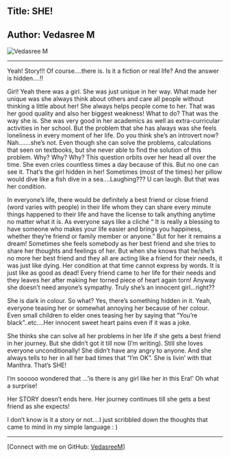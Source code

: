 ## Title: SHE!

## Author: Vedasree M


   ![Vedasree M](https://github.com/SreejithMVarma/Failurestories/assets/126886440/090aa2b4-7c06-4624-8c73-d1cd655faeeb)


---

Yeah! Story!!! Of course….there is. Is it a fiction or real life? And the answer is hidden….!!

Girl! Yeah there was a girl. She was just unique in her way. What made her unique was she always think about others and care all people without thinking a little about her! She always helps people come to her. That was her good quality and also her biggest weakness! What to do? That was the way she is. She was very good in her academics as well as extra-curricular activities in her school. But the problem that she has always was she feels loneliness in every moment of her life. Do you think she’s an introvert now? Nah…….she’s not. Even though she can solve the problems, calculations that seen on textbooks, but she never able to find the solution of this problem. Why? Why? Why? This question orbits over her head all over the time. She even cries countless times a day because of this. But no one can see it. That’s the girl hidden in her! Sometimes (most of the times) her pillow would dive like a fish dive in a sea….Laughing??? U can laugh. But that was her condition.

In everyone’s life, there would be definitely a best friend or close friend (word varies with people) in their life whom they can share every minute things happened to their life and have the license to talk anything anytime no matter what it is. As everyone says like a cliché “ It is really a blessing to have someone who makes your life easier and brings you happiness, whether they’re friend or family member or anyone.” But for her it remains a dream! Sometimes she feels somebody as her best friend and she tries to share her thoughts and feelings of her. But when she knows that he/she’s no more her best friend and they all are acting like a friend for their needs, it was just like dying. Her condition at that time cannot express by words. It is just like as good as dead! Every friend came to her life for their needs and they leaves her after making her torned piece of heart again torn! Anyway she doesn’t need anyone’s sympathy. Truly she’s an innocent girl…right??

She is dark in colour. So what? Yes, there’s something hidden in it. Yeah, everyone teasing her or somewhat annoying her because of her colour. Even small children to elder ones teasing her by saying that “You’re black”..etc….Her innocent sweet heart pains even if it was a joke.

She thinks she can solve all her problems in her life if she gets a best friend in her journey. But she didn’t got it till now (I’m writing). Still she loves everyone unconditionally! She didn’t have any angry to anyone. And she always tells to her in all her bad times that “I’m OK”. She is livin’ with that Manthra. That’s SHE!

I’m sooooo wondered that …’is there is any girl like her in this Era!’ Oh what a surprise!

Her STORY doesn’t ends here. Her journey continues till she gets a best friend as she expects!

I don’t know is it a story or not….I just scribbled down the thoughts that came to mind in my simple language : )

---

[Connect with me on GitHub: [VedasreeM](https://github.com/VedasreeM)]
